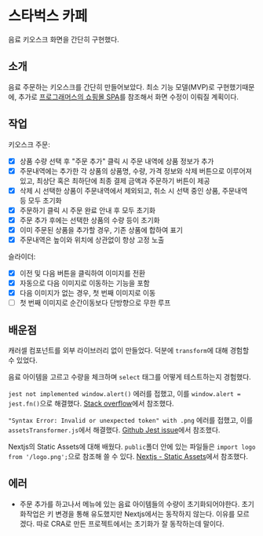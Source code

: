 # 스타벅스 카페

음료 키오스크 화면을 간단히 구현했다.

## 소개

음료 주문하는 키오스크를 간단히 만들어보았다. 최소 기능 모델(MVP)로 구현했기때문에, 추가로 [프로그래머스의 쇼핑몰 SPA](https://school.programmers.co.kr/skill_check_assignments/199)를 참조해서 화면 수정이 이뤄질 계획이다.

## 작업

키오스크 주문:

- [x] 상품 수량 선택 후 "주문 추가" 클릭 시 주문 내역에 상품 정보가 추가
- [x] 주문내역에는 추가한 각 상품의 상품명, 수량, 가격 정보와 삭제 버튼으로 이루어져 있고, 최상단 혹은 최하단에 최종 결제 금액과 주문하기 버튼이 제공
- [x] 삭제 시 선택한 상품이 주문내역에서 제외되고, 취소 시 선택 중인 상품, 주문내역 등 모두 초기화
- [x] 주문하기 클릭 시 주문 완료 안내 후 모두 초기화
- [x] 주문 추가 후에는 선택한 상품의 수량 등이 초기화
- [x] 이미 주문된 상품을 추가할 경우, 기존 상품에 합하여 표기
- [x] 주문내역은 높이와 위치에 상관없이 항상 고정 노출

슬라이더:

- [x] 이전 및 다음 버튼을 클릭하여 이미지를 전환
- [x] 자동으로 다음 이미지로 이동하는 기능을 포함
- [x] 다음 이미지가 없는 경우, 첫 번째 이미지로 이동
- [ ] 첫 번째 이미지로 순간이동보다 단방향으로 무한 루프

## 배운점

캐러셀 컴포넌트를 외부 라이브러리 없이 만들었다. 덕분에 `transform`에 대해 경험할 수 있었다.

음료 아이템을 고르고 수량을 체크하며 `select` 태그를 어떻게 테스트하는지 경험했다.

`jest not implemented window.alert()` 에러를 접했고, 이를 `window.alert = jest.fn()`으로 해결했다. [Stack overflow](https://stackoverflow.com/questions/55088482/jest-not-implemented-window-alert)에서 참조했다.

`"Syntax Error: Invalid or unexpected token" with .png` 에러를 접했고, 이를 `assetsTransformer.js`에서 해결했다. [Github Jest issue](https://github.com/jestjs/jest/issues/2663#issuecomment-317109798)에서 참조했다.

Nextjs의 Static Assets에 대해 배웠다. `public`폴더 안에 있는 파일들은 `import logo from '/logo.png';`으로 참조해 쓸 수 있다. [Nextjs - Static Assets](https://nextjs.org/docs/pages/building-your-application/optimizing/static-assets)에서 참조했다.

## 에러

- 주문 추가를 하고나서 메뉴에 있는 음료 아이템들의 수량이 초기화되어야한다. 초기화작업은 키 변경을 통해 유도했지만 Nextjs에서는 동작하지 않는다. 이유를 모르겠다. 따로 CRA로 만든 프로젝트에서는 초기화가 잘 동작하는데 말이다.
